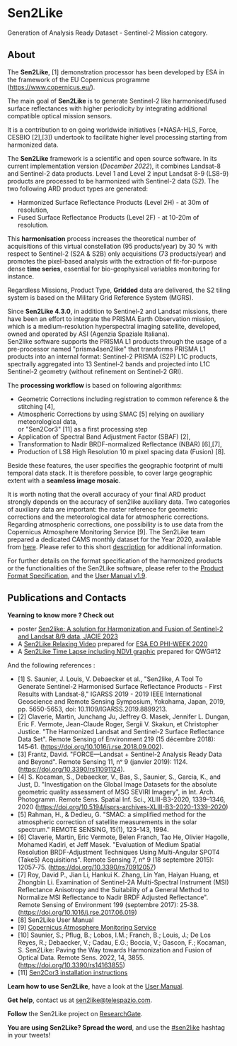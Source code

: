 # Sen2Like
Generation of Analysis Ready Dataset - Sentinel-2 Mission category.
   
## About

The __Sen2Like__, [1] demonstration processor has been developed by ESA in the framework of the EU Copernicus programme (https://www.copernicus.eu/).

The main goal of __Sen2Like__ is to generate Sentinel-2 like harmonised/fused surface reflectances with higher periodicity by integrating additional compatible optical mission sensors.

It is a contribution to on going worldwide initiatives (*NASA-HLS, Force, CESBIO [2],[3]) undertook to facilitate higher level processing starting from harmonized data. 

The __Sen2Like__ framework is a scientific and open source software. In its current implementation version (*December 2022*), it combines Landsat-8 and Sentinel-2 data products. 
Level 1 and Level 2 input Landsat 8-9 (LS8-9) products are processed to be harmonized with Sentinel-2 data (S2).
The two following ARD product types are generated: 
* Harmonized Surface Reflectance Products (Level 2H) - at 30m of resolution,
* Fused Surface Reflectance Products (Level 2F) - at 10-20m of resolution. 

This __harmonisation__ process increases the theoretical number of acquisitions of this virtual constellation (95 
 products/year) by 30 % with respect to Sentinel-2 (S2A & S2B) only acquisitions (73 products/year) and promotes 
 the pixel-based analysis with the extraction of fit-for-purpose dense __time series__, essential 
 for bio-geophysical variables monitoring for instance.

Regardless Missions, Product Type, __Gridded__ data are delivered, the S2 tiling system is based on
the Military Grid Reference System (MGRS).

Since __Sen2Like 4.3.0__, in addition to Sentinel-2 and Landsat missions, there have been an effort to integrate the PRISMA Earth Observation mission, which is a medium-resolution hyperspectral imaging satellite, developed, owned and operated by ASI (Agenzia Spaziale Italiana).  
Sen2like software supports the PRISMA L1 products through the usage of a pre-processor named "prisma4sen2like" that transforms PRISMA L1 products into an internal format: Sentinel-2 PRISMA (S2P) L1C products, spectrally aggregated into 13 Sentinel-2 bands and projected into L1C Sentinel-2 geometry (without refinement on Sentinel-2 GRI).

The __processing workflow__ is based on following algorithms:
*	Geometric Corrections including registration to common reference & the stitching [4],
*	Atmospheric Corrections by using SMAC [5] relying on auxiliary meteorological data,  
or "Sen2Cor3" [11] as a first processing step
*	Application of Spectral Band Adjustment Factor (SBAF) [2],
*	Transformation to Nadir BRDF-normalized Reflectance (NBAR) [6],[7],
*	Production of LS8 High Resolution 10 m pixel spacing data (Fusion) [8].
 
Beside these features, the user specifies the geographic footprint of multi temporal data stack.
It is therefore possible, to cover large geographic extent with a __seamless image mosaic__.  

It is worth noting that the overall accuracy of your final ARD product strongly depends on the accuracy of sen2like auxiliary data. Two categories of auxiliary data are important: the raster reference for geometric corrections and the meteorological data for atmospheric corrections. Regarding atmospheric corrections, one possibility is to use data from the Copernicus Atmosphere Monitoring Service [9]. The Sen2Like team prepared a dedicated CAMS monthly dataset for the Year 2020, available from [here](http://185.178.85.51/CAMS/). Please refer to this short [description](http://185.178.85.51/CAMS/Readme_CAMS2020.txt) for additional information.

For further details on the format specification of the harmonized products or the functionalities of the Sen2Like software, please 
refer to the [Product Format Specification](sen2like/docs/source/S2-PDGS-MPC-L2HF-PFS-v1.2.pdf), and the [User Manual v1.9](sen2like/docs/source/S2-SEN2LIKE-UM-V1.9.pdf).

## Publications and Contacts
**Yearning to know more ? Check out**
*	poster [Sen2like: A solution for Harmonization and Fusion of Sentinel-2 and Landsat 8/9 data, JACIE 2023](https://www.researchgate.net/publication/372831217_Sen2like_A_solution_for_Harmonization_and_Fusion_of_Sentinel-2_and_Landsat_89_data)
*	A [Sen2Like Relaxing Video](https://youtu.be/KBSYYBShyos) prepared for [ESA EO PHI-WEEK 2020](https://www.youtube.com/playlist?list=PLvT7fd9OiI9XELZXcljYTftUtJ_NFWRrY)
*	A [Sen2Like Time Lapse including NDVI graphic](https://youtu.be/yEObvI1KQBg) prepared for QWG#12

And the following references :
 + [1] S. Saunier, J. Louis, V. Debaecker et al., "Sen2like, A Tool To Generate Sentinel-2 Harmonised Surface Reflectance Products - First Results with Landsat-8," IGARSS 2019 - 2019 IEEE International Geoscience and Remote Sensing Symposium, Yokohama, Japan, 2019, pp. 5650-5653, doi: 10.1109/IGARSS.2019.8899213.
 + [2] Claverie, Martin, Junchang Ju, Jeffrey G. Masek, Jennifer L. Dungan, Eric F. Vermote, Jean-Claude Roger, Sergii V. Skakun, et Christopher Justice. "The Harmonized Landsat and Sentinel-2 Surface Reflectance Data Set". Remote Sensing of Environment 219 (15 décembre 2018): 145‑61. (https://doi.org/10.1016/j.rse.2018.09.002).
 + [3] Frantz, David. "FORCE—Landsat + Sentinel-2 Analysis Ready Data and Beyond". Remote Sensing 11, nᵒ 9 (janvier 2019): 1124. (https://doi.org/10.3390/rs11091124).
 + [4] S. Kocaman, S., Debaecker, V., Bas, S., Saunier, S., Garcia, K., and Just, D. "Investigation on the Global Image Datasets for the absolute geometric quality assessment of MSG SEVIRI Imagery", in Int. Arch. Photogramm. Remote Sens. Spatial Inf. Sci., XLIII-B3-2020, 1339–1346, 2020 (https://doi.org/10.5194/isprs-archives-XLIII-B3-2020-1339-2020) 
 + [5] Rahman, H., & Dedieu, G. "SMAC: a simplified method for the atmospheric correction of satellite measurements in the solar spectrum." REMOTE SENSING, 15(1), 123-143, 1994.
 + [6] Claverie, Martin, Eric Vermote, Belen Franch, Tao He, Olivier Hagolle, Mohamed Kadiri, et Jeff Masek. "Evaluation of Medium Spatial Resolution BRDF-Adjustment Techniques Using Multi-Angular SPOT4 (Take5) Acquisitions". Remote Sensing 7, nᵒ 9 (18 septembre 2015): 12057‑75. (https://doi.org/10.3390/rs70912057) 
 + [7] Roy, David P., Jian Li, Hankui K. Zhang, Lin Yan, Haiyan Huang, et Zhongbin Li. Examination of Sentinel-2A Multi-Spectral Instrument (MSI) Reflectance Anisotropy and the Suitability of a General Method to Normalize MSI Reflectance to Nadir BRDF Adjusted Reflectance". Remote Sensing of Environment 199 (septembre 2017): 25‑38. (https://doi.org/10.1016/j.rse.2017.06.019)
 + [8] Sen2Like User Manual
 + [9] [Copernicus Atmosphere Monitoring Service](https://atmosphere.copernicus.eu/)
 + [10] Saunier, S.; Pflug, B.; Lobos, I.M.; Franch, B.; Louis, J.; De Los Reyes, R.; Debaecker, V.; Cadau, E.G.; Boccia, V.; Gascon, F.; Kocaman, S. Sen2Like: Paving the Way towards Harmonization and Fusion of Optical Data. Remote Sens. 2022, 14, 3855. (https://doi.org/10.3390/rs14163855) 
 + [11] [Sen2Cor3 installation instructions](sen2cor3/README.md)

**Learn how to use Sen2Like**, have a look at the [User Manual](sen2like/docs/source/S2-SEN2LIKE-UM-V1.9.pdf).

**Get help**, contact us at sen2like@telespazio.com.

**Follow** the Sen2Like project on [ResearchGate](https://www.researchgate.net/project/Sen2Like).

**You are using Sen2Like? Spread the word**, and use the [#sen2like]() hashtag in your tweets!
